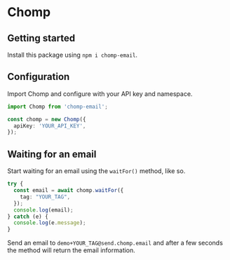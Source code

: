 # Chomp

## Getting started

Install this package using `npm i chomp-email`.

## Configuration

Import Chomp and configure with your API key and namespace.

```typescript
import Chomp from 'chomp-email';

const chomp = new Chomp({
  apiKey: 'YOUR_API_KEY',
});
```

## Waiting for an email

Start waiting for an email using the `waitFor()` method, like so.

```typescript
try {
  const email = await chomp.waitFor({
    tag: "YOUR_TAG",
  });
  console.log(email);
} catch (e) {
  console.log(e.message);
}

```

Send an email to `demo+YOUR_TAG@send.chomp.email` and after a few seconds the method will return the email information.
